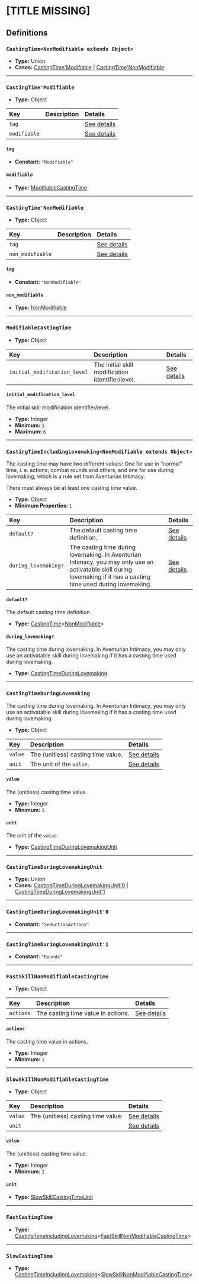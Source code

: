 # [TITLE MISSING]

## Definitions

### <a name="CastingTime"></a> `CastingTime<NonModifiable extends Object>`

- **Type:** Union
- **Cases:** <a href="#CastingTime'Modifiable">CastingTime'Modifiable</a> | <a href="#CastingTime'NonModifiable">CastingTime'NonModifiable</a>

---

### <a name="CastingTime'Modifiable"></a> `CastingTime'Modifiable`

- **Type:** Object

Key | Description | Details
:-- | :-- | :--
`tag` |  | <a href="#CastingTime'Modifiable/tag">See details</a>
`modifiable` |  | <a href="#CastingTime'Modifiable/modifiable">See details</a>

#### <a name="CastingTime'Modifiable/tag"></a> `tag`

- **Constant:** `"Modifiable"`

#### <a name="CastingTime'Modifiable/modifiable"></a> `modifiable`

- **Type:** <a href="#ModifiableCastingTime">ModifiableCastingTime</a>

---

### <a name="CastingTime'NonModifiable"></a> `CastingTime'NonModifiable`

- **Type:** Object

Key | Description | Details
:-- | :-- | :--
`tag` |  | <a href="#CastingTime'NonModifiable/tag">See details</a>
`non_modifiable` |  | <a href="#CastingTime'NonModifiable/non_modifiable">See details</a>

#### <a name="CastingTime'NonModifiable/tag"></a> `tag`

- **Constant:** `"NonModifiable"`

#### <a name="CastingTime'NonModifiable/non_modifiable"></a> `non_modifiable`

- **Type:** <a href="#NonModifiable">NonModifiable</a>

---

### <a name="ModifiableCastingTime"></a> `ModifiableCastingTime`

- **Type:** Object

Key | Description | Details
:-- | :-- | :--
`initial_modification_level` | The initial skill modification identifier/level. | <a href="#ModifiableCastingTime/initial_modification_level">See details</a>

#### <a name="ModifiableCastingTime/initial_modification_level"></a> `initial_modification_level`

The initial skill modification identifier/level.

- **Type:** Integer
- **Minimum:** `1`
- **Maximum:** `6`

---

### <a name="CastingTimeIncludingLovemaking"></a> `CastingTimeIncludingLovemaking<NonModifiable extends Object>`

The casting time may have two different values: One for use in “normal” time,
i. e. actions, combat rounds and others, and one for use during lovemaking,
which is a rule set from Aventurian Intimacy.

There must always be at least one casting time value.

- **Type:** Object
- **Minimum Properties:** `1`

Key | Description | Details
:-- | :-- | :--
`default?` | The default casting time definition. | <a href="#CastingTimeIncludingLovemaking/default">See details</a>
`during_lovemaking?` | The casting time during lovemaking. In Aventurian Intimacy, you may only use an activatable skill during lovemaking if it has a casting time used during lovemaking. | <a href="#CastingTimeIncludingLovemaking/during_lovemaking">See details</a>

#### <a name="CastingTimeIncludingLovemaking/default"></a> `default?`

The default casting time definition.

- **Type:** <a href="#CastingTime">CastingTime</a>&lt;<a href="#NonModifiable">NonModifiable</a>&gt;

#### <a name="CastingTimeIncludingLovemaking/during_lovemaking"></a> `during_lovemaking?`

The casting time during lovemaking. In Aventurian Intimacy, you may only
use an activatable skill during lovemaking if it has a casting time used
during lovemaking.

- **Type:** <a href="#CastingTimeDuringLovemaking">CastingTimeDuringLovemaking</a>

---

### <a name="CastingTimeDuringLovemaking"></a> `CastingTimeDuringLovemaking`

The casting time during lovemaking. In Aventurian Intimacy, you may only use
an activatable skill during lovemaking if it has a casting time used during
lovemaking.

- **Type:** Object

Key | Description | Details
:-- | :-- | :--
`value` | The (unitless) casting time value. | <a href="#CastingTimeDuringLovemaking/value">See details</a>
`unit` | The unit of the `value`. | <a href="#CastingTimeDuringLovemaking/unit">See details</a>

#### <a name="CastingTimeDuringLovemaking/value"></a> `value`

The (unitless) casting time value.

- **Type:** Integer
- **Minimum:** `1`

#### <a name="CastingTimeDuringLovemaking/unit"></a> `unit`

The unit of the `value`.

- **Type:** <a href="#CastingTimeDuringLovemakingUnit">CastingTimeDuringLovemakingUnit</a>

---

### <a name="CastingTimeDuringLovemakingUnit"></a> `CastingTimeDuringLovemakingUnit`

- **Type:** Union
- **Cases:** <a href="#CastingTimeDuringLovemakingUnit'0">CastingTimeDuringLovemakingUnit'0</a> | <a href="#CastingTimeDuringLovemakingUnit'1">CastingTimeDuringLovemakingUnit'1</a>

---

### <a name="CastingTimeDuringLovemakingUnit'0"></a> `CastingTimeDuringLovemakingUnit'0`

- **Constant:** `"SeductionActions"`

---

### <a name="CastingTimeDuringLovemakingUnit'1"></a> `CastingTimeDuringLovemakingUnit'1`

- **Constant:** `"Rounds"`

---

### <a name="FastSkillNonModifiableCastingTime"></a> `FastSkillNonModifiableCastingTime`

- **Type:** Object

Key | Description | Details
:-- | :-- | :--
`actions` | The casting time value in actions. | <a href="#FastSkillNonModifiableCastingTime/actions">See details</a>

#### <a name="FastSkillNonModifiableCastingTime/actions"></a> `actions`

The casting time value in actions.

- **Type:** Integer
- **Minimum:** `1`

---

### <a name="SlowSkillNonModifiableCastingTime"></a> `SlowSkillNonModifiableCastingTime`

- **Type:** Object

Key | Description | Details
:-- | :-- | :--
`value` | The (unitless) casting time value. | <a href="#SlowSkillNonModifiableCastingTime/value">See details</a>
`unit` |  | <a href="#SlowSkillNonModifiableCastingTime/unit">See details</a>

#### <a name="SlowSkillNonModifiableCastingTime/value"></a> `value`

The (unitless) casting time value.

- **Type:** Integer
- **Minimum:** `1`

#### <a name="SlowSkillNonModifiableCastingTime/unit"></a> `unit`

- **Type:** <a href="./SkillModificationLevel.md#SlowSkillCastingTimeUnit">SlowSkillCastingTimeUnit</a>

---

### <a name="FastCastingTime"></a> `FastCastingTime`

- **Type:** <a href="#CastingTimeIncludingLovemaking">CastingTimeIncludingLovemaking</a>&lt;<a href="#FastSkillNonModifiableCastingTime">FastSkillNonModifiableCastingTime</a>&gt;

---

### <a name="SlowCastingTime"></a> `SlowCastingTime`

- **Type:** <a href="#CastingTimeIncludingLovemaking">CastingTimeIncludingLovemaking</a>&lt;<a href="#SlowSkillNonModifiableCastingTime">SlowSkillNonModifiableCastingTime</a>&gt;
